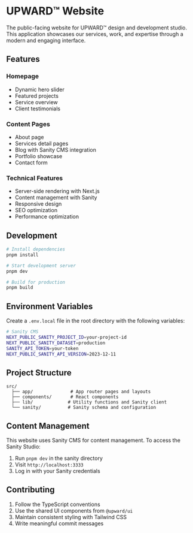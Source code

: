# UPWARD™ Website

The public-facing website for UPWARD™ design and development studio. This application showcases our services, work, and expertise through a modern and engaging interface.

## Features

### Homepage
- Dynamic hero slider
- Featured projects
- Service overview
- Client testimonials

### Content Pages
- About page
- Services detail pages
- Blog with Sanity CMS integration
- Portfolio showcase
- Contact form

### Technical Features
- Server-side rendering with Next.js
- Content management with Sanity
- Responsive design
- SEO optimization
- Performance optimization

## Development

```bash
# Install dependencies
pnpm install

# Start development server
pnpm dev

# Build for production
pnpm build
```

## Environment Variables

Create a `.env.local` file in the root directory with the following variables:

```bash
# Sanity CMS
NEXT_PUBLIC_SANITY_PROJECT_ID=your-project-id
NEXT_PUBLIC_SANITY_DATASET=production
SANITY_API_TOKEN=your-token
NEXT_PUBLIC_SANITY_API_VERSION=2023-12-11
```

## Project Structure

```
src/
  ├── app/              # App router pages and layouts
  ├── components/       # React components
  ├── lib/             # Utility functions and Sanity client
  └── sanity/          # Sanity schema and configuration
```

## Content Management

This website uses Sanity CMS for content management. To access the Sanity Studio:

1. Run `pnpm dev` in the sanity directory
2. Visit `http://localhost:3333`
3. Log in with your Sanity credentials

## Contributing

1. Follow the TypeScript conventions
2. Use the shared UI components from `@upward/ui`
3. Maintain consistent styling with Tailwind CSS
4. Write meaningful commit messages
